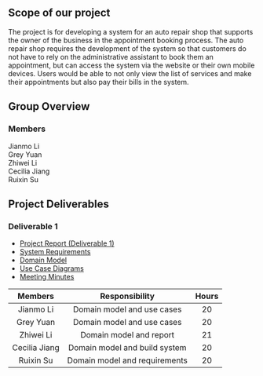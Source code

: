 ## **Scope of our project**  
The project is for developing a system for an auto repair shop that supports the owner of the business in the appointment booking process. The auto repair shop requires the development of the system so that customers do not have to rely on the administrative assistant to book them an appointment, but can access the system via the website or their own mobile devices. Users would be able to not only view the list of services and make their appointments but also pay their bills in the system.

## **Group Overview**  
### Members
Jianmo Li  
Grey Yuan  
Zhiwei Li  
Cecilia Jiang  
Ruixin Su  

## **Project Deliverables**  
### Deliverable 1
* [Project Report (Deliverable 1)](https://github.com/McGill-ECSE321-Winter2021/project-group-10/wiki/Deliverable-1)
* [System Requirements](https://github.com/McGill-ECSE321-Winter2021/project-group-10/wiki/Functional-and-non-functional-requirements)
* [Domain Model](https://github.com/McGill-ECSE321-Winter2021/project-group-10/wiki/Domain-Model)
* [Use Case Diagrams](https://github.com/McGill-ECSE321-Winter2021/project-group-10/wiki/Use-Case-Diagrams)
* [Meeting Minutes](https://github.com/McGill-ECSE321-Winter2021/project-group-10/wiki/Meeting-Documentation)

|   Members | Responsibility  | Hours  |
| :-------: | :-------------: | :-: |
| Jianmo Li | Domain model and use cases | 20 |
| Grey Yuan | Domain model and use cases | 20 |
| Zhiwei Li | Domain model and report | 21 |
| Cecilia Jiang | Domain model and build system | 20 |
| Ruixin Su | Domain model and requirements | 20 |


